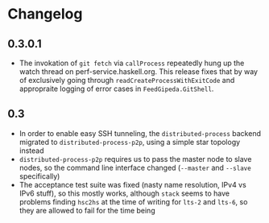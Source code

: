 # Changelog

## 0.3.0.1

- The invokation of `git fetch` via `callProcess` repeatedly hung up the watch 
  thread on perf-service.haskell.org. This release fixes that by way of
  exclusively going through `readCreateProcessWithExitCode` and appropraite
  logging of error cases in `FeedGipeda.GitShell`.

## 0.3

- In order to enable easy SSH tunneling, the `distributed-process` backend
  migrated to `distributed-process-p2p`, using a simple star topology instead
- `distributed-process-p2p` requires us to pass the master node to slave nodes,
  so the command line interface changed (`--master` and `--slave` specifically)
- The acceptance test suite was fixed (nasty name resolution, IPv4 vs IPv6
  stuff), so this mostly works, although `stack` seems to have problems finding
  `hsc2hs` at the time of writing for `lts-2` and `lts-6`, so they are allowed
  to fail for the time being
